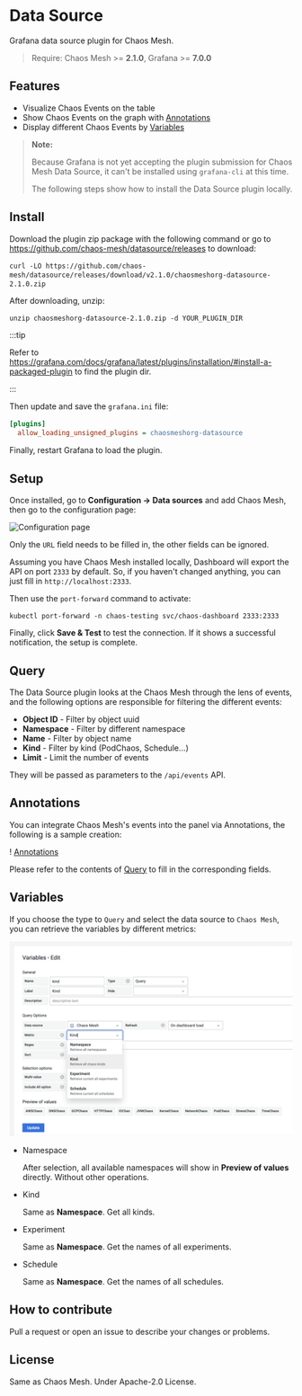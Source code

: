 # Data Source

Grafana data source plugin for Chaos Mesh.

> Require: Chaos Mesh >= **2.1.0**, Grafana >= **7.0.0**

## Features

- Visualize Chaos Events on the table
- Show Chaos Events on the graph with [Annotations](https://grafana.com/docs/grafana/latest/dashboards/annotations/)
- Display different Chaos Events by [Variables](https://grafana.com/docs/grafana/latest/variables/)

<!-- ## Install

```sh
grafana-cli plugins install chaosmeshorg-datasource
``` -->

> **Note:**
>
> Because Grafana is not yet accepting the plugin submission for Chaos Mesh Data Source, it can't be installed using `grafana-cli` at this time.
>
> The following steps show how to install the Data Source plugin locally.

## Install

Download the plugin zip package with the following command or go to <https://github.com/chaos-mesh/datasource/releases> to download:

```shell
curl -LO https://github.com/chaos-mesh/datasource/releases/download/v2.1.0/chaosmeshorg-datasource-2.1.0.zip
```

After downloading, unzip:

```shell
unzip chaosmeshorg-datasource-2.1.0.zip -d YOUR_PLUGIN_DIR
```

:::tip

Refer to <https://grafana.com/docs/grafana/latest/plugins/installation/#install-a-packaged-plugin> to find the plugin dir.

:::

Then update and save the `grafana.ini` file:

```ini
[plugins]
  allow_loading_unsigned_plugins = chaosmeshorg-datasource
```

Finally, restart Grafana to load the plugin.

## Setup

Once installed, go to **Configuration -> Data sources** and add Chaos Mesh, then go to the configuration page:

![Configuration page](img/grafana/settings.png)

Only the `URL` field needs to be filled in, the other fields can be ignored.

Assuming you have Chaos Mesh installed locally, Dashboard will export the API on port `2333` by default. So, if you haven't changed anything, you can just fill in `http://localhost:2333`.

Then use the `port-forward` command to activate:

```shell
kubectl port-forward -n chaos-testing svc/chaos-dashboard 2333:2333
```

Finally, click **Save & Test** to test the connection. If it shows a successful notification, the setup is complete.

## Query

The Data Source plugin looks at the Chaos Mesh through the lens of events, and the following options are responsible for filtering the different events:

- **Object ID** - Filter by object uuid
- **Namespace** - Filter by different namespace
- **Name** - Filter by object name
- **Kind** - Filter by kind (PodChaos, Schedule...)
- **Limit** - Limit the number of events

They will be passed as parameters to the `/api/events` API.

## Annotations

You can integrate Chaos Mesh's events into the panel via Annotations, the following is a sample creation:

! [Annotations](img/grafana/annotations.png)

Please refer to the contents of [Query](#query) to fill in the corresponding fields.

## Variables

If you choose the type to `Query` and select the data source to `Chaos Mesh`, you can retrieve
the variables by different metrics:

![Variables](https://raw.githubusercontent.com/chaos-mesh/datasource/master/src/img/variables.png)

- Namespace

  After selection, all available namespaces will show in **Preview of values** directly. Without other operations.

- Kind

  Same as **Namespace**. Get all kinds.

- Experiment

  Same as **Namespace**. Get the names of all experiments.

- Schedule

  Same as **Namespace**. Get the names of all schedules.

## How to contribute

Pull a request or open an issue to describe your changes or problems.

## License

Same as Chaos Mesh. Under Apache-2.0 License.
